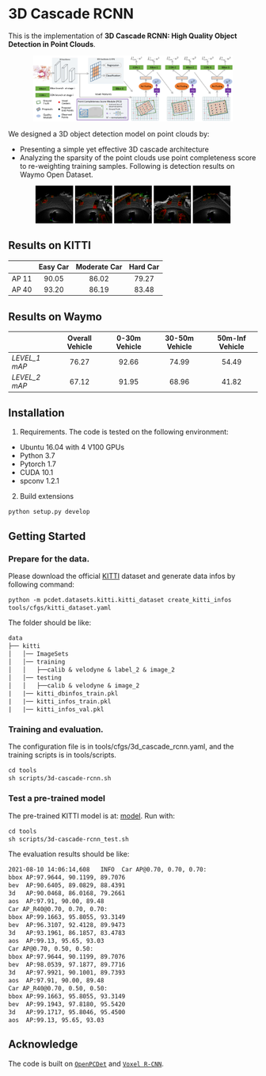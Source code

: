 # 3D Cascade RCNN

This is the implementation of **3D Cascade RCNN: High Quality Object Detection in Point Clouds**.
<p align="center">
  <img src="figures/framework.png" width="80%" height="80%">
</p>

We designed a 3D object detection model on point clouds by:
* Presenting a simple yet effective 3D cascade architecture
* Analyzing the sparsity of the point clouds use point completeness score to re-weighting training samples.
Following is detection results on Waymo Open Dataset.
<p align="center">
  <img src="figures/waymo_scene_1.gif" width="15%" height="15%">
  <img src="figures/waymo_scene_2.gif" width="15%" height="15%">
  <img src="figures/waymo_scene_3.gif" width="15%" height="15%">
  <img src="figures/waymo_scene_4.gif" width="15%" height="15%">
  <img src="figures/waymo_scene_5.gif" width="15%" height="15%">
</p>

## Results on KITTI

|       | Easy Car | Moderate Car | Hard Car |
| ----- | :------: | :----------: | :------: |
| AP 11 |  90.05   |    86.02     |  79.27   |
| AP 40 |  93.20   |    86.19     |  83.48   |


## Results on Waymo

|               | Overall Vehicle | 0-30m Vehicle | 30-50m Vehicle | 50m-Inf Vehicle |
| ------------- | :-------------: | :-----------: | :------------: | :-------------: |
| *LEVEL_1 mAP* |      76.27      |     92.66     |     74.99      |      54.49      |
| *LEVEL_2 mAP* |      67.12      |     91.95     |     68.96      |      41.82      |

## Installation
1.  Requirements. 
The code is tested on the following environment:
* Ubuntu 16.04 with 4 V100 GPUs
* Python 3.7
* Pytorch 1.7
* CUDA 10.1
* spconv 1.2.1

2. Build extensions
```
python setup.py develop
```

## Getting Started

### Prepare for the data.

Please download the official [KITTI](http://www.cvlibs.net/datasets/kitti/eval_object.php?obj_benchmark=3d) dataset and generate data infos by following command:
```
python -m pcdet.datasets.kitti.kitti_dataset create_kitti_infos tools/cfgs/kitti_dataset.yaml
```
The folder should be like:
```
data
├── kitti
│   │── ImageSets
│   │── training
│   │   ├──calib & velodyne & label_2 & image_2
│   │── testing
│   │   ├──calib & velodyne & image_2
|   |── kitti_dbinfos_train.pkl
|   |── kitti_infos_train.pkl
|   |── kitti_infos_val.pkl
```

### Training and evaluation.
    
The configuration file is in tools/cfgs/3d_cascade_rcnn.yaml, and the training scripts is in tools/scripts.
```
cd tools
sh scripts/3d-cascade-rcnn.sh
```

### Test a pre-trained model

The pre-trained KITTI model is at: [model](https://drive.google.com/file/d/1IEDjt02hUSKJy49yCofqjyA2aDcPsX8v/view?usp=sharing). Run with: 
```
cd tools
sh scripts/3d-cascade-rcnn_test.sh
```
The evaluation results should be like: 
```
2021-08-10 14:06:14,608   INFO  Car AP@0.70, 0.70, 0.70:
bbox AP:97.9644, 90.1199, 89.7076
bev  AP:90.6405, 89.0829, 88.4391
3d   AP:90.0468, 86.0168, 79.2661
aos  AP:97.91, 90.00, 89.48
Car AP_R40@0.70, 0.70, 0.70:
bbox AP:99.1663, 95.8055, 93.3149
bev  AP:96.3107, 92.4128, 89.9473
3d   AP:93.1961, 86.1857, 83.4783
aos  AP:99.13, 95.65, 93.03
Car AP@0.70, 0.50, 0.50:
bbox AP:97.9644, 90.1199, 89.7076
bev  AP:98.0539, 97.1877, 89.7716
3d   AP:97.9921, 90.1001, 89.7393
aos  AP:97.91, 90.00, 89.48
Car AP_R40@0.70, 0.50, 0.50:
bbox AP:99.1663, 95.8055, 93.3149
bev  AP:99.1943, 97.8180, 95.5420
3d   AP:99.1717, 95.8046, 95.4500
aos  AP:99.13, 95.65, 93.03
```

## Acknowledge
The code is built on [`OpenPCDet`](https://github.com/open-mmlab/OpenPCDet) and [`Voxel R-CNN`](https://github.com/djiajunustc/Voxel-R-CNN).